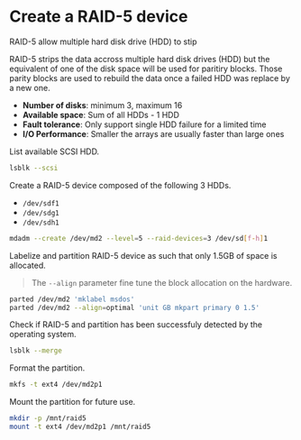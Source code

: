 # Create a RAID-5 device

RAID-5 allow multiple hard disk drive (HDD) to stip 

RAID-5 strips the data accross multiple hard disk drives (HDD) but the equivalent of one of the disk space will be used for paritiry blocks.
Those parity blocks are used to rebuild the data once a failed HDD was replace by a new one.

* **Number of disks**: minimum 3, maximum 16
* **Available space**: Sum of all HDDs - 1 HDD
* **Fault tolerance**: Only support single HDD failure for a limited time
* **I/O Performance**: Smaller the arrays are usually faster than large ones

List available SCSI HDD.

```bash
lsblk --scsi
```

Create a RAID-5 device composed of the following 3 HDDs.

* `/dev/sdf1`
* `/dev/sdg1`
* `/dev/sdh1`

```bash
mdadm --create /dev/md2 --level=5 --raid-devices=3 /dev/sd[f-h]1
```

Labelize and partition RAID-5 device as such that only 1.5GB of space is allocated.

> The `--align` parameter fine tune the block allocation on the hardware.

```bash
parted /dev/md2 'mklabel msdos'
parted /dev/md2 --align=optimal 'unit GB mkpart primary 0 1.5'
```

Check if RAID-5 and partition has been successfuly detected by the operating system.

```bash
lsblk --merge
```

Format the partition.

```bash
mkfs -t ext4 /dev/md2p1
```

Mount the partition for future use.

```bash
mkdir -p /mnt/raid5
mount -t ext4 /dev/md2p1 /mnt/raid5
```
